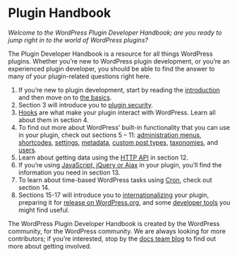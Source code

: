 # Plugin Handbook

*Welcome to the WordPress Plugin Developer Handbook; are you ready to jump right in to the world of WordPress plugins?*

The Plugin Developer Handbook is a resource for all things WordPress plugins. Whether you’re new to WordPress plugin development, or you’re an experienced plugin developer, you should be able to find the answer to many of your plugin-related questions right here.

1. If you’re new to plugin development, start by reading the [introduction](https://developer.wordpress.org/plugin/intro/) and then move on to [the basics](https://developer.wordpress.org/plugins/plugin-basics/).
2. Section 3 will introduce you to [plugin security](https://developer.wordpress.org/plugin/security/).
3. [Hooks](https://developer.wordpress.org/plugin/hooks/) are what make your plugin interact with WordPress. Learn all about them in section 4.
4. To find out more about WordPress’ built-in functionality that you can use in your plugin, check out sections 5 – 11: [administration menus](https://developer.wordpress.org/plugin/administration-menus/), [shortcodes](https://developer.wordpress.org/plugin/shortcodes/), [settings](https://developer.wordpress.org/plugin/settings/), [metadata](https://developer.wordpress.org/plugin/metadata/), [custom post types](https://developer.wordpress.org/plugins/post-types/), [taxonomies](https://developer.wordpress.org/plugins/taxonomy/), and [users](https://developer.wordpress.org/plugin/users/).
5. Learn about getting data using the [HTTP API](https://developer.wordpress.org/plugin/http-api/) in section 12.
6. If you’re using [JavaScript, jQuery or Ajax](https://developer.wordpress.org/plugin/javascript/) in your plugin, you’ll find the information you need in section 13.
7. To learn about time-based WordPress tasks using [Cron](https://developer.wordpress.org/plugin/cron/), check out section 14.
8. Sections 15-17 will introduce you to [internationalizing](https://developer.wordpress.org/plugin/internationalization/) your plugin, preparing it for [release on WordPress.org](https://developer.wordpress.org/plugin/wordpress-org/), and some [developer tools](https://developer.wordpress.org/plugin/developer-tools/) you might find useful.

The WordPress Plugin Developer Handbook is created by the WordPress community, for the WordPress community. We are always looking for more contributors; if you’re interested, stop by the [docs team blog](https://make.wordpress.org/docs) to find out more about getting involved.
